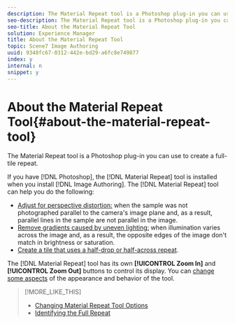 ```yaml
---
description: The Material Repeat tool is a Photoshop plug-in you can use to create a full-tile repeat.
seo-description: The Material Repeat tool is a Photoshop plug-in you can use to create a full-tile repeat.
seo-title: About the Material Repeat Tool
solution: Experience Manager
title: About the Material Repeat Tool
topic: Scene7 Image Authoring
uuid: 9348fc67-0312-442e-bd29-a6fc8e749877
index: y
internal: n
snippet: y
---
```


# About the Material Repeat Tool{#about-the-material-repeat-tool}

The Material Repeat tool is a Photoshop plug-in you can use to create a full-tile repeat.

If you have [!DNL Photoshop], the [!DNL Material Repeat] tool is installed when you install [!DNL Image Authoring]. The [!DNL Material Repeat] tool can help you do the following:

* [Adjust for perspective distortion:](../c-mrt-using-mrt/t-mrt-perspective-tab.md#task-2ca7a919dc134ecda15761ed75c9eb7c) when the sample was not photographed parallel to the camera's image plane and, as a result, parallel lines in the sample are not parallel in the image. 
* [Remove gradients caused by uneven lighting:](../c-mrt-using-mrt/t-mrt-lighting-tab.md#task-b98244d3adf24bd180a7b82d2f177359) when illumination varies across the image and, as a result, the opposite edges of the image don't match in brightness or saturation. 
* [Create a tile that uses a half-drop or half-across repeat](../c-mrt-using-mrt/t-mrt-final-repeat.md#task-0b9f8a2a321f4bd796142c8070f9bfc1).

The [!DNL Material Repeat] tool has its own **[!UICONTROL Zoom In]** and **[!UICONTROL Zoom Out]** buttons to control its display. You can [change some aspects](../c-mrt-using-mrt/t-mrt-changing-mrt-options.md#task-5902897eb7d04660822df27d2e24c0d8) of the appearance and behavior of the tool. 

>[!MORE_LIKE_THIS]
>
>* [Changing Material Repeat Tool Options](../c-mrt-using-mrt/t-mrt-changing-mrt-options.md#task-5902897eb7d04660822df27d2e24c0d8)
>* [Identifying the Full Repeat](../c-mrt-texture-image/c-mrt-full-repeat.md#concept-bb0ff94732be439db3af682ca876a1f8)
